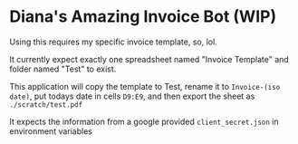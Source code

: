 # Diana's Amazing Invoice Bot (WIP)

Using this requires my specific invoice template, so, lol.

It currently expect exactly one spreadsheet named "Invoice Template"
and folder named "Test" to exist.

This application will copy the template to Test,
rename it to `Invoice-(iso date)`, put todays date in cells `D9:E9`,
and then export the sheet as `./scratch/test.pdf`

It expects the information from a google provided `client_secret.json`
in environment variables
